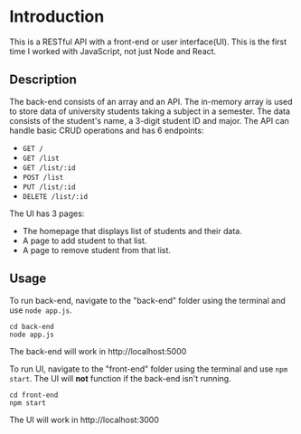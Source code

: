 # Introduction
This is a RESTful API with a front-end or user interface(UI). This is the first time I worked with JavaScript, not just Node and React. 

## Description
The back-end consists of an array and an API. The in-memory array is used to store data of university students taking a subject in a semester. The data consists of the student's name, a 3-digit student ID and major.
The API can handle basic CRUD operations and has 6 endpoints:
* `GET /`
* `GET /list`
* `GET /list/:id`
* `POST /list`
* `PUT /list/:id`
* `DELETE /list/:id`

The UI has 3 pages:
* The homepage that displays list of students and their data.
* A page to add student to that list.
* A page to remove student from that list. 

## Usage
To run back-end, navigate to the "back-end" folder using the terminal and use `node app.js`.
```
cd back-end
node app.js
```
The back-end will work in http://localhost:5000

To run UI, navigate to the "front-end" folder using the terminal and use `npm start`. The UI will **not** function if the back-end isn't running.
```
cd front-end
npm start
```
The UI will work in http://localhost:3000
